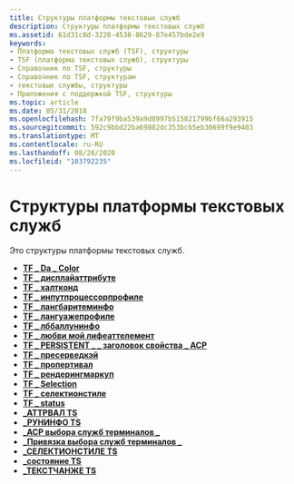 ```yaml
---
title: Структуры платформы текстовых служб
description: Структуры платформы текстовых служб
ms.assetid: 61d31c8d-3220-4538-8629-87e457bde2e9
keywords:
- Платформа текстовых служб (TSF), структуры
- TSF (платформа текстовых служб), структуры
- Справочник по TSF, структуры
- Справочник по TSF, структурам
- текстовые службы, структуры
- Приложения с поддержкой TSF, структуры
ms.topic: article
ms.date: 05/31/2018
ms.openlocfilehash: 7fa79f9ba539a9d8997b515821799bf66a293915
ms.sourcegitcommit: 592c9bbd22ba69802dc353bcb5eb30699f9e9403
ms.translationtype: MT
ms.contentlocale: ru-RU
ms.lasthandoff: 08/20/2020
ms.locfileid: "103792235"
---
```

# <a name="text-services-framework-structures"></a>Структуры платформы текстовых служб

Это структуры платформы текстовых служб.

-   [**TF \_ Da \_ Color**](/windows/desktop/api/Msctf/ns-msctf-tf_da_color)
-   [**TF \_ дисплайаттрибуте**](/windows/desktop/api/Msctf/ns-msctf-tf_displayattribute)
-   [**TF \_ халтконд**](/windows/desktop/api/Msctf/ns-msctf-tf_haltcond)
-   [**TF \_ инпутпроцессорпрофиле**](/windows/desktop/api/Msctf/ns-msctf-tf_inputprocessorprofile)
-   [**TF \_ лангбаритеминфо**](/windows/desktop/api/Ctfutb/ns-ctfutb-tf_langbariteminfo)
-   [**TF \_ лангуажепрофиле**](/windows/desktop/api/Msctf/ns-msctf-tf_languageprofile)
-   [**TF \_ лббаллунинфо**](/windows/desktop/api/Ctfutb/ns-ctfutb-tf_lbballooninfo)
-   [**TF \_ любви мой лифеаттелемент**](/windows/desktop/api/Ctffunc/ns-ctffunc-tf_lmlattelement)
-   [**TF \_ PERSISTENT \_ \_ заголовок свойства \_ ACP**](/windows/desktop/api/Msctf/ns-msctf-tf_persistent_property_header_acp)
-   [**TF \_ пресерведкэй**](/windows/desktop/api/Msctf/ns-msctf-tf_preservedkey)
-   [**TF \_ пропертивал**](/windows/desktop/api/Msctf/ns-msctf-tf_propertyval)
-   [**TF \_ рендерингмаркуп**](/windows/desktop/TSF/tf-renderingmarkup)
-   [**TF \_ Selection**](/windows/desktop/api/Msctf/ns-msctf-tf_selection)
-   [**TF \_ селектионстиле**](/windows/desktop/api/Msctf/ns-msctf-tf_selectionstyle)
-   [**TF \_ status**](/previous-versions/windows/desktop/legacy/ms629192(v=vs.85))
-   [**\_АТТРВАЛ TS**](/windows/desktop/api/Textstor/ns-textstor-ts_attrval)
-   [**\_РУНИНФО TS**](/windows/desktop/api/Textstor/ns-textstor-ts_runinfo)
-   [**\_ACP выбора служб терминалов \_**](/windows/desktop/api/Textstor/ns-textstor-ts_selection_acp)
-   [**\_Привязка выбора служб терминалов \_**](/windows/desktop/api/Textstor/ns-textstor-ts_selection_anchor)
-   [**\_СЕЛЕКТИОНСТИЛЕ TS**](/windows/desktop/api/Textstor/ns-textstor-ts_selectionstyle)
-   [**\_состояние TS**](/windows/desktop/api/Textstor/ns-textstor-ts_status)
-   [**\_ТЕКСТЧАНЖЕ TS**](/windows/desktop/api/Textstor/ns-textstor-ts_textchange)

 

 